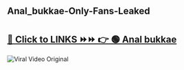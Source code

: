 
 ## Anal_bukkae-Only-Fans-Leaked

# <h2><a href="https://clipsfans.com/Anal_bukkae&ref=git">🔗 Click to LINKS ⏩⏩ 👉 🟢 Anal bukkae </a></h2>

<a href="https://clipsfans.com/Anal_bukkae&ref=git" rel="nofollow" data-target="animated-image.originalLink"><img src="https://i.ibb.co.com/xMMVF88/686577567.gif" alt="Viral Video Original" style="max-width: 100%; display: inline-block;" data-target="animated-image.originalImage"></a>
